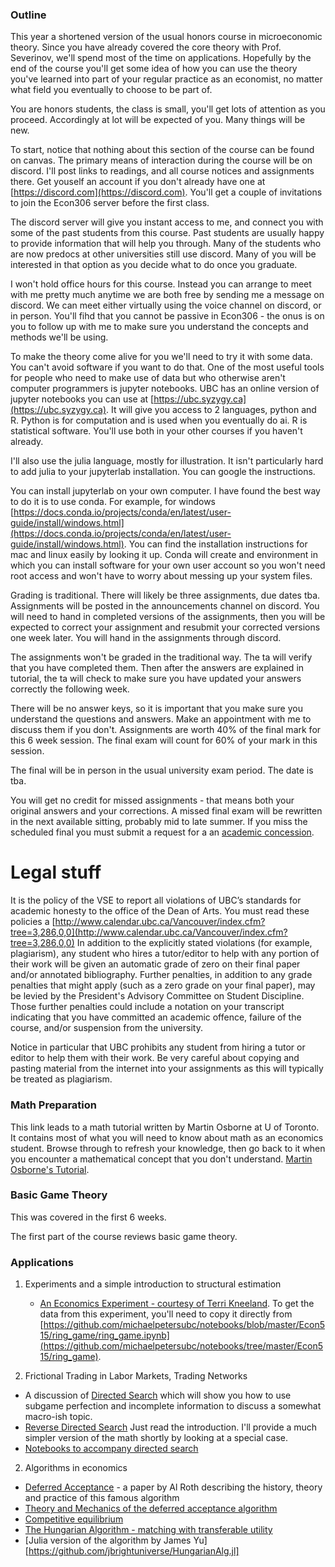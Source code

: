 ### Outline

This year a shortened version of the usual honors course in microeconomic theory.  Since you have already covered the core theory with Prof.  Severinov, we'll spend most of the time on applications.  Hopefully by the end of the course you'll get some idea of how you can use the theory you've learned into part of your regular practice as an economist, no matter what field you eventually to choose to be part of.
   
You are honors students, the class is small, you'll get lots of attention as you proceed. Accordingly at lot will be expected of you.  Many things will be new.  

To start, notice that nothing about this section of the course can be found on canvas.  The primary means of interaction during the course will be on discord.  I'll post links to readings, and all course notices and assignments there. Get youself an account if you don't already have one at [https://discord.com](https://discord.com).  You'll get a couple of invitations to join the Econ306 server before the first class. 

The discord server will give you instant access to me, and connect you with some of the past students from this course.  Past students are usually happy to provide information that will help you through.  Many of the students who are now predocs at other universities still use discord.  Many of you will be interested in that option as you decide what to do once you graduate.

I won't hold office hours for this course.  Instead you can arrange to meet with me pretty much anytime we are both free by sending me a message on discord.  We can meet either virtually using the voice channel on discord, or in person.  You'll fihd that you cannot be passive in Econ306 - the onus is on you to follow up with me to make sure you understand the concepts and methods we'll be using.

To make the theory come alive for you we'll need to try it with some data.  You can't avoid software if you want to do that.  One of the most useful tools for people who need to make use of data but who otherwise aren't computer programmers is jupyter notebooks.  UBC has an online version of jupyter notebooks you can use at [https://ubc.syzygy.ca](https://ubc.syzygy.ca).  It will give you access to 2 languages, python and R.  Python is for computation and is used when you eventually do ai.  R is statistical software.  You'll use both in your other courses if you haven't already.

I'll also use the julia language, mostly for illustration.  It isn't particularly hard to add julia to your jupyterlab installation.  You can google the instructions.

You can install jupyterlab on your own computer.  I have found the best way to do it is to use conda.  For example, for windows [https://docs.conda.io/projects/conda/en/latest/user-guide/install/windows.html](https://docs.conda.io/projects/conda/en/latest/user-guide/install/windows.html).  You can find the installation instructions for mac and linux easily by looking it up.  Conda will create and environment in which you can install software for your own user account so you won't need root access and won't have to worry about messing up your system files.

Grading is traditional. There will likely be three assignments, due dates tba.  Assignments will be posted in the announcements channel on discord.  You will need to hand in completed versions of the assignments, then you will be expected to correct your assignment and resubmit your corrected versions one week later.  You will hand in the assignments through discord.  

The assignments won't be graded in the traditional way.  The ta will verify that you have completed them.  Then after the answers are explained in tutorial, the ta will check to make sure you have updated your answers correctly the following week.  

There will be no answer keys, so it is important that you make sure you understand the questions and answers.  Make an appointment with me to discuss them if you don't. Assignments are worth 40% of the final mark for this 6 week session.  The final exam will count for 60% of your mark in this session.  

The final will be in person in the usual university exam period.  The date is tba. 

You will get no credit for missed assignments - that means both your original answers and your corrections.  A missed final exam will be rewritten in the next available sitting, probably mid to late summer.  If you miss the scheduled final you must submit a request for a an [academic concession](https://www.arts.ubc.ca/degree-planning/academic-performance/academic-concession/). 


# Legal stuff

It is the policy of the VSE to report all violations of UBC’s standards for academic honesty to the office of the Dean of Arts. You must read these policies a [http://www.calendar.ubc.ca/Vancouver/index.cfm?tree=3,286,0,0](http://www.calendar.ubc.ca/Vancouver/index.cfm?tree=3,286,0,0) In addition to the explicitly stated violations (for example, plagiarism), any student who hires a tutor/editor to help with any portion of their work will be given an automatic grade of zero on their final paper and/or annotated bibliography. Further penalties, in addition to any grade penalties that might apply (such as a zero grade on your final paper), may be levied by the President's Advisory Committee on Student Discipline. Those further penalties could include a notation on your transcript indicating that you have committed an academic offence, failure of the course, and/or suspension from the university. 

Notice in particular that UBC prohibits any student from hiring a tutor or editor to help them with their work. Be very careful about copying and pasting material from the internet into your assignments as this will typically be treated as plagiarism.


### Math Preparation 

This link leads to a math tutorial written by Martin Osborne at U of Toronto. It contains most of what you will need to know about math as an economics student. Browse through to refresh your knowledge, then go back to it when you encounter a mathematical concept that you don't understand. [Martin Osborne&#39;s Tutorial](http://mjo.osborne.economics.utoronto.ca/index.php/tutorial/index/1/int/i).


### Basic Game Theory

This was covered in the first 6 weeks.

The first part of the course reviews basic game theory.  

### Applications

1. Experiments and a simple introduction to structural estimation
   * [An Economics Experiment - courtesy of Terri Kneeland](https://github.com/michaelpetersubc/notebooks/blob/master/Econ515/ring_game/ring_game.ipynb).  To get the data from this experiment, you'll need to copy it directly from [https://github.com/michaelpetersubc/notebooks/blob/master/Econ515/ring_game/ring_game.ipynb](https://github.com/michaelpetersubc/notebooks/tree/master/Econ515/ring_game).  

2. Frictional Trading in Labor Markets, Trading Networks
  * A discussion of [Directed Search](http://montoya.econ.ubc.ca/Econ306/directed_search.pdf) which will show you how to use subgame perfection and incomplete information to discuss a somewhat macro-ish topic.
  * [Reverse Directed Search](https://montoya.econ.ubc.ca/papers/markets/markets.pdf)  Just read the introduction.  I'll provide a much simpler version of the math shortly by looking at a special case.
  * [Notebooks to accompany directed search](https://github.com/michaelpetersubc/notebooks/tree/master/Econ306/directed_search)

2. Algorithms in economics
  * [Deferred Acceptance](http://www.nber.org/papers/w13225.pdf) - a paper by Al Roth describing the history, theory and practice of this famous algorithm
  * [Theory and Mechanics of the deferred acceptance algorithm](http://montoya.econ.ubc.ca/Econ306/deferred_acceptance.pdf)
  * [Competitive equilibrium](https://montoya.econ.ubc.ca/Econ514/competitive_equilibrium.pdf)
  * [The Hungarian Algorithm - matching with transferable utility](https://montoya.econ.ubc.ca/Econ514/hungarian.pdf)
  * [Julia version of the algorithm by James Yu][https://github.com/jbrightuniverse/HungarianAlg.jl]
